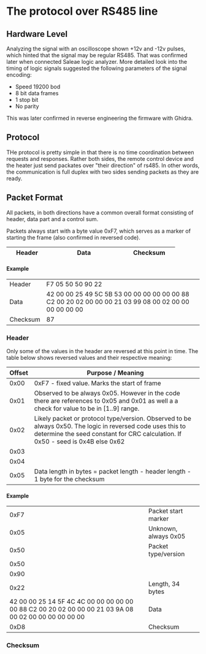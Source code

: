 # The protocol over RS485 line

## Hardware Level

Analyzing the signal with an oscilloscope shown +12v and -12v pulses, which hinted that the signal may be regular RS485. That was confirmed later when connected Saleae logic analyzer. More detailed look into the timing of logic signals suggested the following parameters of the signal encoding:

* Speed 19200 bod
* 8 bit data frames
* 1 stop bit
* No parity

This was later confirmed in reverse engineering the firmware with Ghidra.

## Protocol

THe protocol is pretty simple in that there is no time coordination between requests and responses. Rather both sides, the remote control device and the heater just send packates over "their direction" of rs485. In other words, the communication is full duplex with two sides sending packets as they are ready.



## Packet Format

All packets, in both directions have a common overall format consisting of header, data part and a control sum.

Packets always start with a byte value 0xF7, which serves as a marker of starting the frame (also confirmed in reversed code).

| &nbsp; &nbsp; Header &nbsp; &nbsp; | &nbsp; &nbsp; &nbsp; &nbsp; &nbsp; &nbsp; &nbsp; &nbsp; Data &nbsp; &nbsp; &nbsp;  &nbsp; &nbsp;&nbsp;&nbsp; &nbsp; &nbsp; &nbsp; | &nbsp; &nbsp;  Checksum &nbsp; &nbsp;  |
|--------|------|----------|

#### Example

| | |
|--------|-----------------------------------------|
|Header|F7 05 50 50 90 22 | 
|Data | 42 00 00 25 49 5C 5B 53 00 00 00 00 00 00 88 C2 00 20 02 00 00 00 21 03 99 08 00 02 00 00 00 00 00 00 |
|Checksum| 87 |



### Header

Only some of the values in the header are reversed at this point in time. The table below shows reversed values and their respective meaning:

| Offset | Purpose / Meaning |
|--------|-----------------------------------------|
| 0x00   | 0xF7 - fixed value. Marks the start of frame | 
| 0x01   | Observed to be always 0x05. However in the code there are references to 0x05 and 0x01 as well a a check for value to be in [1..9] range. |
| 0x02   | Likely packet or protocol type/version. Observed to be always 0x50. The logic in reversed code uses this to determine the seed constant for CRC calculation. If 0x50 - seed is 0x4B else 0x62|
| 0x03   | |
| 0x04   | |
| 0x05   | Data length in bytes = packet length - header length - 1 byte for the checksum |

#### Example
| | |
|--------|-----------------------------------------|
|0xF7| Packet start marker |
|0x05| Unknown, always 0x05
|0x50| Packet type/version
|0x50|
|0x90|
|0x22| Length, 34 bytes
|42 00 00 25 14 5F 4C 4C 00 00 00 00 00 00 88 C2 00 20 02 00 00 00 21 03 9A 08 00 02 00 00 00 00 00 00| Data| 
|0xD8| Checksum

### Checksum

